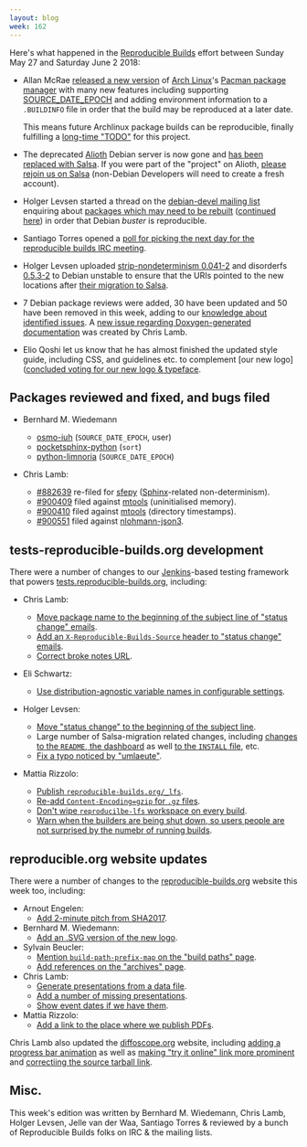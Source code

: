 ```yaml
---
layout: blog
week: 162
---
```


Here's what happened in the [Reproducible Builds](https://reproducible-builds.org) effort between Sunday May 27 and Saturday June 2 2018:

* Allan McRae [released a new version](https://git.archlinux.org/pacman.git/tag/?h=v5.1.0) of [Arch Linux](https://www.archlinux.org/)'s [Pacman package manager](https://wiki.archlinux.org/index.php/pacman) with many new features including supporting [SOURCE_DATE_EPOCH](https://reproducible-builds.org/specs/source-date-epoch/) and adding environment information to a `.BUILDINFO` file in order that the build may be reproduced at a later date.

  This means future Archlinux package builds can be reproducible, finally fulfilling a [long-time "TODO"](https://www.archlinux.org/todo/buildinfo-rebuild/) for this project.

* The deprecated [Alioth](https://wiki.debian.org/Alioth) Debian server is now gone and [has been replaced with Salsa](https://wiki.debian.org/Salsa/AliothMigration). If you were part of the "project" on Alioth, [please rejoin us on Salsa](https://salsa.debian.org/reproducible-builds) (non-Debian Developers will need to create a fresh account).

* Holger Levsen started a thread on the [debian-devel mailing list](https://lists.debian.org/debian-devel/) enquiring about [packages which may need to be rebuilt](https://lists.debian.org/debian-devel/2018/05/thrd2.html#00499) ([continued here](https://lists.debian.org/debian-devel/2018/06/threads.html#00007)) in order that Debian *buster* is reproducible.

* Santiago Torres opened a [poll for picking the next day for the reproducible builds IRC meeting](https://dudle.jmt.gr/rbmeetings/).

* Holger Levsen uploaded [strip-nondeterminism 0.041-2](https://tracker.debian.org/news/962133/accepted-strip-nondeterminism-0041-2-source-into-unstable/) and disorderfs [0.5.3-2](https://tracker.debian.org/news/962131/accepted-disorderfs-053-2-source-amd64-into-unstable/) to Debian unstable to ensure that the URIs pointed to the new locations after [their migration to Salsa](https://wiki.debian.org/Salsa/AliothMigration).

* 7 Debian package reviews were added, 30 have been updated and 50 have been removed in this week, adding to our [knowledge about identified issues](https://tests.reproducible-builds.org/debian/index_issues.html). A [new issue regarding Doxygen-generated documentation](https://salsa.debian.org/reproducible-builds/reproducible-notes/commit/2a08d455) was created by Chris Lamb.

* Elio Qoshi let us know that he has almost finished the updated style guide, including CSS, and guidelines etc. to complement [our new logo]([concluded voting for our new logo & typeface](https://lists.reproducible-builds.org/pipermail/rb-general/2018-May/000981.html).


Packages reviewed and fixed, and bugs filed
-------------------------------------------

* Bernhard M. Wiedemann
    * [osmo-iuh](https://gerrit.osmocom.org/#/c/osmo-iuh/+/9387) (`SOURCE_DATE_EPOCH`, user)
    * [pocketsphinx-python](https://github.com/cmusphinx/pocketsphinx-python/pull/42) (`sort`)
    * [python-limnoria](https://github.com/ProgVal/Limnoria/pull/1338) (`SOURCE_DATE_EPOCH`)

* Chris Lamb:
    * [#882639](https://bugs.debian.org/882639) re-filed for [sfepy](https://tracker.debian.org/pkg/sfepy) ([Sphinx](http://www.sphinx-doc.org/en/master/)-related non-determinism).
    * [#900409](https://bugs.debian.org/900409) filed against [mtools](https://tracker.debian.org/pkg/mtools) (uninitialised memory).
    * [#900410](https://bugs.debian.org/900410) filed against [mtools](https://tracker.debian.org/pkg/mtools) (directory timestamps).
    * [#900551](https://bugs.debian.org/900551) filed against [nlohmann-json3](https://tracker.debian.org/pkg/nlohmann-json3).


tests-reproducible-builds.org development
-----------------------------------------

There were a number of changes to our [Jenkins](https://jenkins.io/)-based testing framework that powers [tests.reproducible-builds.org](https://tests.reproducible-builds.org/), including:

* Chris Lamb:
    * [Move package name to the beginning of the subject line of "status change" emails](https://salsa.debian.org/qa/jenkins.debian.net/commit/a6732697).
    * [Add an `X-Reproducible-Builds-Source` header to "status change" emails](https://salsa.debian.org/qa/jenkins.debian.net/commit/72a1a639).
    * [Correct broke notes URL](https://salsa.debian.org/qa/jenkins.debian.net/commit/a131a0ba).
* Eli Schwartz:
    * [Use distribution-agnostic variable names in configurable settings](https://salsa.debian.org/qa/jenkins.debian.net/commit/19159b18).
* Holger Levsen:
    * [Move "status change" to the beginning of the subject line](https://salsa.debian.org/qa/jenkins.debian.net/commit/56de7358).
    * Large number of Salsa-migration related changes, including [changes to the `README`, the dashboard](https://salsa.debian.org/qa/jenkins.debian.net/commit/0b4cb6a2) as well [to the `INSTALL` file](https://salsa.debian.org/qa/jenkins.debian.net/commit/b3200bc9), etc.
    * [Fix a typo noticed by "umlaeute"](https://salsa.debian.org/qa/jenkins.debian.net/commit/4abb9dd7).

* Mattia Rizzolo:
    * [Publish `reproducible-builds.org/_lfs`](https://salsa.debian.org/qa/jenkins.debian.net/commit/3e59444b).
    * [Re-add `Content-Encoding=gzip` for `.gz` files](https://salsa.debian.org/qa/jenkins.debian.net/commit/8319ffca).
    * [Don't wipe `reproducilbe-lfs` workspace on every build](https://salsa.debian.org/qa/jenkins.debian.net/commit/c96f0b68).
    * [Warn when the builders are being shut down, so users people are not surprised by the numebr of running builds](https://salsa.debian.org/qa/jenkins.debian.net/commit/57333ab3).


reproducible.org website updates
--------------------------------

There were a number of changes to the [reproducible-builds.org](https://reproducible-builds.org/) website this week too, including:

* Arnout Engelen:
    * [Add 2-minute pitch from SHA2017](https://salsa.debian.org/reproducible-builds/reproducible-website/commit/ea09e45).
* Bernhard M. Wiedemann:
    * [Add an .SVG version of the new logo](https://salsa.debian.org/reproducible-builds/reproducible-website/commit/1687eea).
* Sylvain Beucler:
    * [Mention `build-path-prefix-map` on the "build paths" page](https://salsa.debian.org/reproducible-builds/reproducible-website/commit/3fd9ef1).
    * [Add references on the "archives" page](https://salsa.debian.org/reproducible-builds/reproducible-website/commit/561e9d0).
* Chris Lamb:
    * [Generate presentations from a data file](https://salsa.debian.org/reproducible-builds/reproducible-website/commit/36a467b).
    * [Add a number of missing presentations](https://salsa.debian.org/reproducible-builds/reproducible-website/commit/a2ff6fe).
    * [Show event dates if we have them](https://salsa.debian.org/reproducible-builds/reproducible-website/commit/11223a2).
* Mattia Rizzolo:
    * [Add a link to the place where we publish PDFs](https://salsa.debian.org/reproducible-builds/reproducible-website/commit/2ec5791).

Chris Lamb also updated the [diffoscope.org](https://diffoscope.org/) website, including [adding a progress bar animation](https://salsa.debian.org/reproducible-builds/diffoscope-website/commit/8c01733) as well as [making "try it online" link more prominent](https://salsa.debian.org/reproducible-builds/diffoscope-website/commit/8325b5d) and [correctiing the source tarball link](https://salsa.debian.org/reproducible-builds/diffoscope-website/commit/a15a6b2).


Misc.
-----

This week's edition was written by Bernhard M. Wiedemann, Chris Lamb, Holger Levsen, Jelle van der Waa, Santiago Torres & reviewed by a bunch of Reproducible Builds folks on IRC & the mailing lists.
